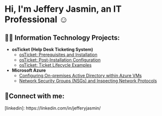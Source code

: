 <h1>Hi, I'm Jeffery Jasmin, an IT Professional ☺</h1>

<h2>👨‍💻 Information Technology Projects:</h2>

- <b>osTicket (Help Desk Ticketing System)</b>
  - [osTicket: Prerequisites and Installation](https://github.com/Jeffery-jasmin/osticket-prereqs)
  - [osTicket: Post-Installation Configuration](https://github.com/Jeffery-jasmin/post-install-config)
  - [osTicket: Ticket Lifecycle Examples](https://github.com/Jeffery-jasmin/ticket-lifecycle)
- <b>Microsoft Azure</b>
  - [Configuring On-premises Active Directory within Azure VMs](https://github.com/Jeffery-jasmin/configure-ad)
  - [Network Security Groups (NSGs) and Inspecting Network Protocols](https://github.com/Jeffery-jasmin/azure-network-protocols)

<h2>🤳Connect with me:</h2>   [linkedin]: https://linkedin.com/in/jefferyjasmin/

